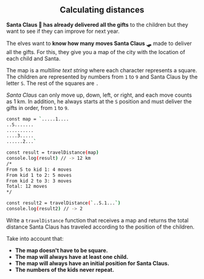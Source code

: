 <h2 align="center">Calculating distances</h2>

**Santa Claus 🎅 has already delivered all the gifts** to the children but they want to see if they can improve for next year.

The elves want to **know how many moves Santa Claus 🛷** made to deliver all the gifts. For this, they give you a map of the city with the location of each child and Santa.

The map is a _multiline text string_ where each character represents a square. The children are represented by numbers from `1` to `9` and Santa Claus by the letter `S`. The rest of the squares are `.`

_Santa Claus_ can only move up, down, left, or right, and each move counts as 1 km. In addition, he always starts at the `S` position and must deliver the gifts in order, from `1` to `9`.

```sh
const map = `.....1....
..S.......
..........
....3.....
......2...`

const result = travelDistance(map)
console.log(result) // -> 12 km
/*
From S to kid 1: 4 moves
From kid 1 to 2: 5 moves
From kid 2 to 3: 3 moves
Total: 12 moves
*/

const result2 = travelDistance(`..S.1...`)
console.log(result2) // -> 2
```

Write a `travelDistance` function that receives a map and returns the total distance Santa Claus has traveled according to the position of the children.

Take into account that:

- **The map doesn't have to be square.**
- **The map will always have at least one child.**
- **The map will always have an initial position for Santa Claus.**
- **The numbers of the kids never repeat.**

